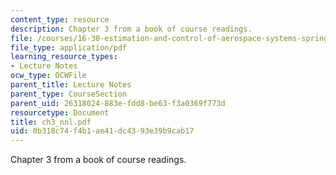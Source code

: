 ```yaml
---
content_type: resource
description: Chapter 3 from a book of course readings.
file: /courses/16-30-estimation-and-control-of-aerospace-systems-spring-2004/0b318c74f4b1ae41dc4393e39b9cab17_ch3_nnl.pdf
file_type: application/pdf
learning_resource_types:
- Lecture Notes
ocw_type: OCWFile
parent_title: Lecture Notes
parent_type: CourseSection
parent_uid: 26318024-883e-fdd8-be63-f3a0369f773d
resourcetype: Document
title: ch3_nnl.pdf
uid: 0b318c74-f4b1-ae41-dc43-93e39b9cab17
---
```

Chapter 3 from a book of course readings.


